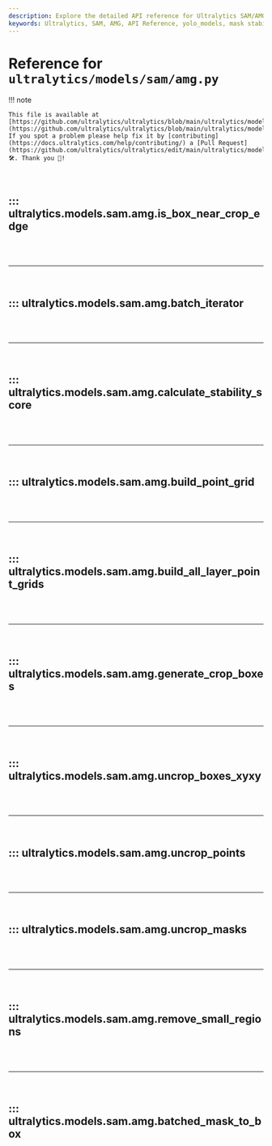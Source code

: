 ```yaml
---
description: Explore the detailed API reference for Ultralytics SAM/AMG yolo_models, including functions for mask stability scores, crop box generation, and more.
keywords: Ultralytics, SAM, AMG, API Reference, yolo_models, mask stability, crop boxes, data processing, YOLO
---
```


# Reference for `ultralytics/models/sam/amg.py`

!!! note

    This file is available at [https://github.com/ultralytics/ultralytics/blob/main/ultralytics/models/sam/amg.py](https://github.com/ultralytics/ultralytics/blob/main/ultralytics/models/sam/amg.py). If you spot a problem please help fix it by [contributing](https://docs.ultralytics.com/help/contributing/) a [Pull Request](https://github.com/ultralytics/ultralytics/edit/main/ultralytics/models/sam/amg.py) 🛠️. Thank you 🙏!

<br>

## ::: ultralytics.models.sam.amg.is_box_near_crop_edge

<br><br><hr><br>

## ::: ultralytics.models.sam.amg.batch_iterator

<br><br><hr><br>

## ::: ultralytics.models.sam.amg.calculate_stability_score

<br><br><hr><br>

## ::: ultralytics.models.sam.amg.build_point_grid

<br><br><hr><br>

## ::: ultralytics.models.sam.amg.build_all_layer_point_grids

<br><br><hr><br>

## ::: ultralytics.models.sam.amg.generate_crop_boxes

<br><br><hr><br>

## ::: ultralytics.models.sam.amg.uncrop_boxes_xyxy

<br><br><hr><br>

## ::: ultralytics.models.sam.amg.uncrop_points

<br><br><hr><br>

## ::: ultralytics.models.sam.amg.uncrop_masks

<br><br><hr><br>

## ::: ultralytics.models.sam.amg.remove_small_regions

<br><br><hr><br>

## ::: ultralytics.models.sam.amg.batched_mask_to_box

<br><br>
